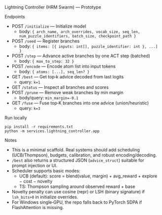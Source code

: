 Lightning Controller (HRM Swarm) — Prototype

Endpoints
- POST `/initialize` — Initialize model
  - body: `{ arch_name, arch_overrides, vocab_size, seq_len, num_puzzle_identifiers, batch_size, checkpoint_path }`
- POST `/seed` — Register branches
  - body: `{ items: [{ inputs: int[], puzzle_identifier: int }, ...] }`
- POST `/step` — Advance active branches by one ACT step (batched)
  - body: `{ max_to_step: 32 }`
- POST `/encode` — Encode atom list into input tokens
  - body: `{ atoms: [...], seq_len? }`
- GET `/best` — Get top‑k advice decoded from last logits
  - query: `k=1`
- GET `/status` — Inspect all branches and scores
- POST `/prune` — Remove weak branches by min margin
  - body/query: `min_margin=-0.1`
- GET `/fuse` — Fuse top‑K branches into one advice (union/heuristic)
  - query: `k=3`

Run locally
```
pip install -r requirements.txt
python -m services.lightning_controller.app
```

Notes
- This is a minimal scaffold. Real systems should add scheduling (UCB/Thompson), budgets, calibration, and robust encoding/decoding.
- `/best` also returns a structured JSON (`advice_struct`) suitable for prompt injection or UI.
- Scheduler supports basic modes:
  - UCB (default): score = blend(value, margin) + avg_reward + explore − cost − novelty
  - TS: Thompson sampling around observed reward + base
- Novelty penalty can use cosine (repr) or LSH (binary signature) if `lsh_bits>0` in initialize overrides.
- For Windows single‑GPU, the repo falls back to PyTorch SDPA if FlashAttention is missing.
